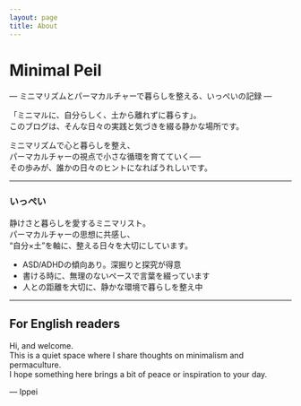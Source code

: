 ```yaml
---
layout: page
title: About
---
```


# Minimal Peil  
— ミニマリズムとパーマカルチャーで暮らしを整える、いっぺいの記録 —

「ミニマルに、自分らしく、土から離れずに暮らす」。  
このブログは、そんな日々の実践と気づきを綴る静かな場所です。

ミニマリズムで心と暮らしを整え、  
パーマカルチャーの視点で小さな循環を育てていく──  
その歩みが、誰かの日々のヒントになればうれしいです。

---

### いっぺい

静けさと暮らしを愛するミニマリスト。  
パーマカルチャーの思想に共感し、  
“自分×土”を軸に、整える日々を大切にしています。

- ASD/ADHDの傾向あり。深掘りと探究が得意  
- 書ける時に、無理のないペースで言葉を綴っています  
- 人との距離を大切に、静かな環境で暮らしを整え中

---

## For English readers

Hi, and welcome.  
This is a quiet space where I share thoughts on minimalism and permaculture.  
I hope something here brings a bit of peace or inspiration to your day.

— Ippei
